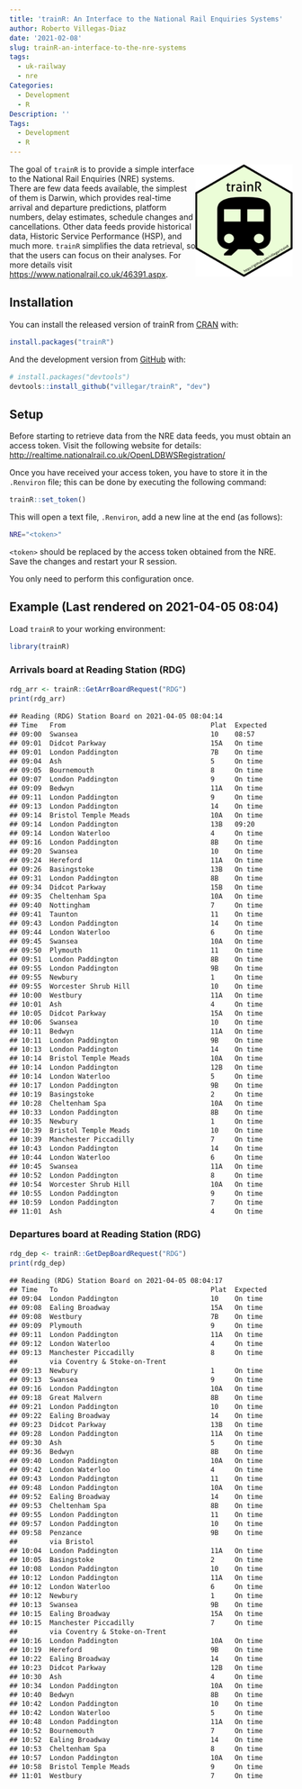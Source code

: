 ```yaml
---
title: 'trainR: An Interface to the National Rail Enquiries Systems'
author: Roberto Villegas-Diaz
date: '2021-02-08'
slug: trainR-an-interface-to-the-nre-systems
tags:
  - uk-railway
  - nre
Categories:
  - Development
  - R
Description: ''
Tags:
  - Development
  - R
---
```


<img src="https://raw.githubusercontent.com/villegar/trainR/main/inst/images/logo.png" alt="logo" align="right" height=200px/>

The goal of `trainR` is to provide a simple interface to the 
National Rail Enquiries (NRE) systems. There are few data feeds 
available, the simplest of them is Darwin, which provides real-time 
arrival and departure predictions, platform numbers, delay estimates, 
schedule changes and cancellations. Other data feeds provide historical 
data, Historic Service Performance (HSP), and much more. `trainR` 
simplifies the data retrieval, so that the users can focus on their 
analyses. For more details visit 
https://www.nationalrail.co.uk/46391.aspx.

## Installation

You can install the released version of trainR from [CRAN](https://CRAN.R-project.org) with:

``` r
install.packages("trainR")
```

And the development version from [GitHub](https://github.com/) with:

``` r
# install.packages("devtools")
devtools::install_github("villegar/trainR", "dev")
```

## Setup
Before starting to retrieve data from the NRE data feeds, you must obtain an access token. 
Visit the following website for details: http://realtime.nationalrail.co.uk/OpenLDBWSRegistration/

Once you have received your access token, you have to store it in the `.Renviron` file; this can be 
done by executing the following command:


```r
trainR::set_token()
```

This will open a text file, `.Renviron`, add a new line at the end (as follows):

```bash
NRE="<token>"
```

`<token>` should be replaced by the access token obtained from the NRE. Save the changes and restart 
your R session.

You only need to perform this configuration once.

## Example (Last rendered on 2021-04-05 08:04)

Load `trainR` to your working environment:

```r
library(trainR)
```

### Arrivals board at Reading Station (RDG)


```r
rdg_arr <- trainR::GetArrBoardRequest("RDG")
print(rdg_arr)
```

```
## Reading (RDG) Station Board on 2021-04-05 08:04:14
## Time   From                                    Plat  Expected
## 09:00  Swansea                                 10    08:57
## 09:01  Didcot Parkway                          15A   On time
## 09:01  London Paddington                       7B    On time
## 09:04  Ash                                     5     On time
## 09:05  Bournemouth                             8     On time
## 09:07  London Paddington                       9     On time
## 09:09  Bedwyn                                  11A   On time
## 09:11  London Paddington                       9     On time
## 09:13  London Paddington                       14    On time
## 09:14  Bristol Temple Meads                    10A   On time
## 09:14  London Paddington                       13B   09:20
## 09:14  London Waterloo                         4     On time
## 09:16  London Paddington                       8B    On time
## 09:20  Swansea                                 10    On time
## 09:24  Hereford                                11A   On time
## 09:26  Basingstoke                             13B   On time
## 09:31  London Paddington                       8B    On time
## 09:34  Didcot Parkway                          15B   On time
## 09:35  Cheltenham Spa                          10A   On time
## 09:40  Nottingham                              7     On time
## 09:41  Taunton                                 11    On time
## 09:43  London Paddington                       14    On time
## 09:44  London Waterloo                         6     On time
## 09:45  Swansea                                 10A   On time
## 09:50  Plymouth                                11    On time
## 09:51  London Paddington                       8B    On time
## 09:55  London Paddington                       9B    On time
## 09:55  Newbury                                 1     On time
## 09:55  Worcester Shrub Hill                    10    On time
## 10:00  Westbury                                11A   On time
## 10:01  Ash                                     4     On time
## 10:05  Didcot Parkway                          15A   On time
## 10:06  Swansea                                 10    On time
## 10:11  Bedwyn                                  11A   On time
## 10:11  London Paddington                       9B    On time
## 10:13  London Paddington                       14    On time
## 10:14  Bristol Temple Meads                    10A   On time
## 10:14  London Paddington                       12B   On time
## 10:14  London Waterloo                         5     On time
## 10:17  London Paddington                       9B    On time
## 10:19  Basingstoke                             2     On time
## 10:28  Cheltenham Spa                          10A   On time
## 10:33  London Paddington                       8B    On time
## 10:35  Newbury                                 1     On time
## 10:39  Bristol Temple Meads                    10    On time
## 10:39  Manchester Piccadilly                   7     On time
## 10:43  London Paddington                       14    On time
## 10:44  London Waterloo                         6     On time
## 10:45  Swansea                                 11A   On time
## 10:52  London Paddington                       8     On time
## 10:54  Worcester Shrub Hill                    10A   On time
## 10:55  London Paddington                       9     On time
## 10:59  London Paddington                       7     On time
## 11:01  Ash                                     4     On time
```

### Departures board at Reading Station (RDG)


```r
rdg_dep <- trainR::GetDepBoardRequest("RDG")
print(rdg_dep)
```

```
## Reading (RDG) Station Board on 2021-04-05 08:04:17
## Time   To                                      Plat  Expected
## 09:04  London Paddington                       10    On time
## 09:08  Ealing Broadway                         15A   On time
## 09:08  Westbury                                7B    On time
## 09:09  Plymouth                                9     On time
## 09:11  London Paddington                       11A   On time
## 09:12  London Waterloo                         4     On time
## 09:13  Manchester Piccadilly                   8     On time
##        via Coventry & Stoke-on-Trent           
## 09:13  Newbury                                 1     On time
## 09:13  Swansea                                 9     On time
## 09:16  London Paddington                       10A   On time
## 09:18  Great Malvern                           8B    On time
## 09:21  London Paddington                       10    On time
## 09:22  Ealing Broadway                         14    On time
## 09:23  Didcot Parkway                          13B   On time
## 09:28  London Paddington                       11A   On time
## 09:30  Ash                                     5     On time
## 09:36  Bedwyn                                  8B    On time
## 09:40  London Paddington                       10A   On time
## 09:42  London Waterloo                         4     On time
## 09:43  London Paddington                       11    On time
## 09:48  London Paddington                       10A   On time
## 09:52  Ealing Broadway                         14    On time
## 09:53  Cheltenham Spa                          8B    On time
## 09:55  London Paddington                       11    On time
## 09:57  London Paddington                       10    On time
## 09:58  Penzance                                9B    On time
##        via Bristol                             
## 10:04  London Paddington                       11A   On time
## 10:05  Basingstoke                             2     On time
## 10:08  London Paddington                       10    On time
## 10:12  London Paddington                       11A   On time
## 10:12  London Waterloo                         6     On time
## 10:12  Newbury                                 1     On time
## 10:13  Swansea                                 9B    On time
## 10:15  Ealing Broadway                         15A   On time
## 10:15  Manchester Piccadilly                   7     On time
##        via Coventry & Stoke-on-Trent           
## 10:16  London Paddington                       10A   On time
## 10:19  Hereford                                9B    On time
## 10:22  Ealing Broadway                         14    On time
## 10:23  Didcot Parkway                          12B   On time
## 10:30  Ash                                     4     On time
## 10:34  London Paddington                       10A   On time
## 10:40  Bedwyn                                  8B    On time
## 10:42  London Paddington                       10    On time
## 10:42  London Waterloo                         5     On time
## 10:48  London Paddington                       11A   On time
## 10:52  Bournemouth                             7     On time
## 10:52  Ealing Broadway                         14    On time
## 10:53  Cheltenham Spa                          8     On time
## 10:57  London Paddington                       10A   On time
## 10:58  Bristol Temple Meads                    9     On time
## 11:01  Westbury                                7     On time
```
